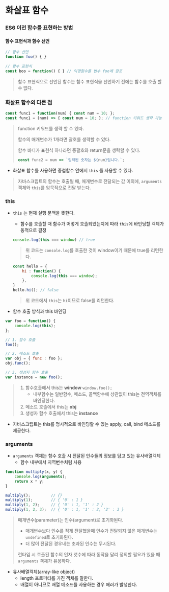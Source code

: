# 화살표 함수

### ES6 이전 함수를 표현하는 방법

#### 함수 표현식과 함수 선언

```javascript
// 함수 선언
function foo() { }
 
// 함수 표현식
const boo = function() { } // 익명함수를 변수 foo에 참조
```

> 함수 표현식으로 선언된 함수는 함수 표현식을 선언하기 전에는 함수를 호출 할 수 없다.



### 화살표 함수의 다른 점

```javascript
const func1 = function(num) { const num = 10; };
const func1 = (num) => { const num = 10; }; // function 키워드 생략 가능
```

> function 키워드를 생략 할 수 있따.
>
> 함수의 매개변수가 1개라면 괄호를 생략할 수 있다.
>
> 함수 바디가 표현식 하나라면 중괄호와 return문을 생략할 수 있다.
>
> ```javascript
> const func2 = num => `입력된 숫자는 ${num}입니다.`;
> ```

- 화살표 함수를 사용하면 중첩함수 안에서 `this` 를 사용할 수 있다.

> 자바스크립트의 함수는 호출될 때, 매개변수로 전달되는 값 이외에, `arguments` 객체와 `this`를 암묵적으로 전달 받는다.



### this

- `this` 는 현재 실행 문맥을 뜻한다.

  - 함수를 호출할 때 함수가 어떻게 호출되었는지에 따라 `this`에 바인딩할 객체가 동적으로 결정

  ```javascript
  console.log(this === window) // true
  ```

  > 위 코드는 `console.log`를 호출한 것이 window이기 때문에 true를 리턴한다.

  ```javascript
  const hello = {
      hi : function() {
          console.log(this === window);
      },
  }
  hello.hi(); // false
  ```

  > 위 코드에서 `this`는 `hi`이므로 false를 리턴한다.

  

- 함수 호출 방식과 this 바인딩

```javascript
var foo = function() {
    console.log(this);
};

// 1. 함수 호출
foo();

// 2. 메소드 호출
var obj = { func : foo };
obj.func();

// 3. 생성자 함수 호출
var instance = new foo();
```

> 1. 함수호출에서 this는 **window**  `window.foo();`
>    - 내부함수는 일반함수, 메소드, 콜백함수에 상관없이 this는 전역객체를 바인딩한다.
> 2. 메소드 호출에서 this는 **obj**
> 3. 생성자 함수 호출에서 this는  **instance**

- 자바스크립트는 this를 명시적으로 바인딩할 수 있는 apply, call, bind 메소드를 제공한다.





### arguments

- `arguments` 객체는 함수 호출 시 전달된 인수들의 정보를 담고 있는 유사배열객체
  - 함수 내부에서 지역변수처럼 사용

```javascript
function multiply(x, y) {
    console.log(arguments);
    return x * y;
}

multiply();			// {}
multiply(1); 		// { '0' : 1 }
multiply(1, 2);		// { '0' : 1, '1' : 2 }
multiply(1, 2, 3);	// { '0' : 1, '1' : 2, '2' : 3 }
```

> 매개변수(parameter)는 인수(argument)로 초기화된다.
>
> - 매개변수보다 인수를 적게 전달했을때 인수가 전달되지 않은 매개변수는 `undefined`로 초기화된다.
> - 더 많이 전달된 경우네는 초과된 인수는 무시된다.
>
> 런타임 시 호출된 함수의 인자 갯수에 따라 동작을 달리 정의할 필요가 있을 때 `arguments` 객체가 유용하다.

- 유사배열객체(array-like object)
  - length 프로퍼티를 가진 객체를 말한다.
  - 배열이 아니므로 배열 메소드를 사용하는 경우 에러가 발생한다.